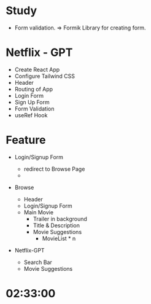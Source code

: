   # Study 
  - Form validation. => Formik Library for creating form.


# Netflix - GPT

- Create React App
- Configure Tailwind CSS 
- Header
- Routing of App
- Login Form
- Sign Up Form
- Form Validation
- useRef Hook

# Feature

- Login/Signup Form
  - redirect to Browse Page
  - 


- Browse
    - Header
    - Login/Signup Form
    - Main Movie
        - Trailer in background
        - Title &  Description
        - Movie Suggestions
            - MovieList * n

- Netflix-GPT 
    - Search Bar
    - Movie Suggestions

# 02:33:00

